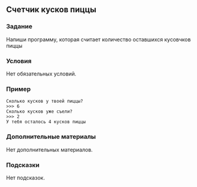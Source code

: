 ## Счетчик кусков пиццы

### Задание

Напиши программу, которая считает количество оставшихся кусовчков пиццы

### Условия

Нет обязательных условий.

### Пример

```
Сколько кусков у твоей пиццы?
>>> 6
Сколько кусков уже съели?
>>> 2 
У тебя осталось 4 кусков пиццы
```

### Дополнительные материалы

Нет дополнительных материалов.

### Подсказки

Нет подсказок.
